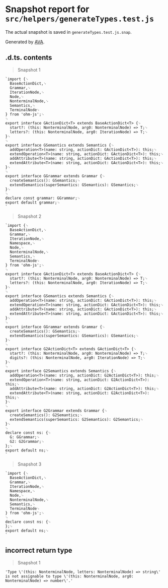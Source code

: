 # Snapshot report for `src/helpers/generateTypes.test.js`

The actual snapshot is saved in `generateTypes.test.js.snap`.

Generated by [AVA](https://avajs.dev).

## .d.ts. contents

> Snapshot 1

    `import {␊
      BaseActionDict,␊
      Grammar,␊
      IterationNode,␊
      Node,␊
      NonterminalNode,␊
      Semantics,␊
      TerminalNode␊
    } from 'ohm-js';␊
    ␊
    export interface GActionDict<T> extends BaseActionDict<T> {␊
      start?: (this: NonterminalNode, arg0: NonterminalNode) => T;␊
      letters?: (this: NonterminalNode, arg0: IterationNode) => T;␊
    }␊
    ␊
    export interface GSemantics extends Semantics {␊
      addOperation<T>(name: string, actionDict: GActionDict<T>): this;␊
      extendOperation<T>(name: string, actionDict: GActionDict<T>): this;␊
      addAttribute<T>(name: string, actionDict: GActionDict<T>): this;␊
      extendAttribute<T>(name: string, actionDict: GActionDict<T>): this;␊
    }␊
    ␊
    export interface GGrammar extends Grammar {␊
      createSemantics(): GSemantics;␊
      extendSemantics(superSemantics: GSemantics): GSemantics;␊
    }␊
    ␊
    declare const grammar: GGrammar;␊
    export default grammar;␊
    `

> Snapshot 2

    `import {␊
      BaseActionDict,␊
      Grammar,␊
      IterationNode,␊
      Namespace,␊
      Node,␊
      NonterminalNode,␊
      Semantics,␊
      TerminalNode␊
    } from 'ohm-js';␊
    ␊
    export interface GActionDict<T> extends BaseActionDict<T> {␊
      start?: (this: NonterminalNode, arg0: NonterminalNode) => T;␊
      letters?: (this: NonterminalNode, arg0: IterationNode) => T;␊
    }␊
    ␊
    export interface GSemantics extends Semantics {␊
      addOperation<T>(name: string, actionDict: GActionDict<T>): this;␊
      extendOperation<T>(name: string, actionDict: GActionDict<T>): this;␊
      addAttribute<T>(name: string, actionDict: GActionDict<T>): this;␊
      extendAttribute<T>(name: string, actionDict: GActionDict<T>): this;␊
    }␊
    ␊
    export interface GGrammar extends Grammar {␊
      createSemantics(): GSemantics;␊
      extendSemantics(superSemantics: GSemantics): GSemantics;␊
    }␊
    ␊
    export interface G2ActionDict<T> extends GActionDict<T> {␊
      start?: (this: NonterminalNode, arg0: NonterminalNode) => T;␊
      digits?: (this: NonterminalNode, arg0: IterationNode) => T;␊
    }␊
    ␊
    export interface G2Semantics extends Semantics {␊
      addOperation<T>(name: string, actionDict: G2ActionDict<T>): this;␊
      extendOperation<T>(name: string, actionDict: G2ActionDict<T>): this;␊
      addAttribute<T>(name: string, actionDict: G2ActionDict<T>): this;␊
      extendAttribute<T>(name: string, actionDict: G2ActionDict<T>): this;␊
    }␊
    ␊
    export interface G2Grammar extends Grammar {␊
      createSemantics(): G2Semantics;␊
      extendSemantics(superSemantics: G2Semantics): G2Semantics;␊
    }␊
    ␊
    declare const ns: {␊
      G: GGrammar;␊
      G2: G2Grammar;␊
    };␊
    export default ns;␊
    `

> Snapshot 3

    `import {␊
      BaseActionDict,␊
      Grammar,␊
      IterationNode,␊
      Namespace,␊
      Node,␊
      NonterminalNode,␊
      Semantics,␊
      TerminalNode␊
    } from 'ohm-js';␊
    ␊
    declare const ns: {␊
    };␊
    export default ns;␊
    `

## incorrect return type

> Snapshot 1

    'Type \'(this: NonterminalNode, letters: NonterminalNode) => string\' is not assignable to type \'(this: NonterminalNode, arg0: NonterminalNode) => number\'.'
